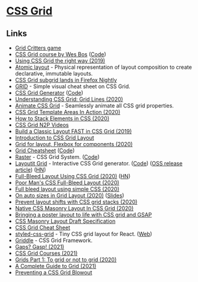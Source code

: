 # [CSS Grid](https://developer.mozilla.org/en-US/docs/Web/CSS/CSS_Grid_Layout)

## Links

- [Grid Critters game](https://www.gridcritters.com/)
- [CSS Grid course by Wes Bos](https://cssgrid.io/) ([Code](https://github.com/wesbos/css-grid))
- [Using CSS Grid the right way (2019)](https://vgpena.github.io/using-css-grid-the-right-way/)
- [Atomic layout](https://github.com/kettanaito/atomic-layout) - Physical representation of layout composition to create declarative, immutable layouts.
- [CSS Grid subgrid lands in Firefox Nightly](https://rachelandrew.co.uk/archives/2019/05/23/css-grid-subgrid-lands-in-firefox-nightly/)
- [GRID](http://grid.malven.co/) - Simple visual cheat sheet on CSS Grid.
- [CSS Grid Generator](https://cssgrid-generator.netlify.com/) ([Code](https://github.com/sdras/cssgridgenerator))
- [Understanding CSS Grid: Grid Lines (2020)](https://www.smashingmagazine.com/2020/01/understanding-css-grid-lines/)
- [Animate CSS Grid](https://github.com/aholachek/animate-css-grid) - Seamlessly animate all CSS grid properties.
- [CSS Grid Template Areas In Action (2020)](https://ishadeed.com/article/grid-area/)
- [How to Stack Elements in CSS (2020)](https://css-tricks.com/how-to-stack-elements-in-css/)
- [CSS Grid N2P Videos](https://www.youtube.com/playlist?list=PLBHbfZu_dhOca_FpdUccB2KfjPfW1zklZ)
- [Build a Classic Layout FAST in CSS Grid (2019)](https://www.youtube.com/watch?v=KOvGeFUHAC0)
- [Introduction to CSS Grid Layout](https://mozilladevelopers.github.io/playground/css-grid/)
- [Grid for layout, Flexbox for components (2020)](https://ishadeed.com/article/grid-layout-flexbox-components/)
- [Grid Cheatsheet](https://yoksel.github.io/grid-cheatsheet/) ([Code](https://github.com/yoksel/grid-cheatsheet/))
- [Raster](https://rsms.me/raster/) - CSS Grid System. ([Code](https://github.com/rsms/raster))
- [Layoutit Grid](https://grid.layoutit.com/) - Interactive CSS Grid generator. ([Code](https://github.com/Leniolabs/layoutit-grid)) ([OSS release article](https://medium.com/@patak_js/open-sourcing-layoutit-grid-3a78300bc022)) ([HN](https://news.ycombinator.com/item?id=24818485))
- [Full-Bleed Layout Using CSS Grid (2020)](https://joshwcomeau.com/css/full-bleed/) ([HN](https://news.ycombinator.com/item?id=24688736))
- [Poor Man's CSS Full-Bleed Layout (2020)](https://uglyduck.ca/poor-mans-full-bleed/)
- [Full bleed layout using simple CSS (2020)](https://kilianvalkhof.com/2020/css-html/full-bleed-layout-using-simple-css/)
- [On auto sizes in Grid Layout (2020)](https://www.youtube.com/watch?v=-FJYVwO4-BY) ([Slides](https://talks.hiddedevries.nl/K4gTqg/on-auto-sizes-in-grid-layout))
- [Prevent layout shifts with CSS grid stacks (2020)](https://www.hsablonniere.com/prevent-layout-shifts-with-css-grid-stacks--qcj5jo/)
- [Native CSS Masonry Layout In CSS Grid (2020)](https://www.smashingmagazine.com/native-css-masonry-layout-css-grid/)
- [Bringing a poster layout to life with CSS grid and GSAP](https://richardhaines.dev/bringing-poster-to-life-with-css-grid-and-gsap/)
- [CSS Masonry Layout Draft Specification](https://drafts.csswg.org/css-grid-3/)
- [CSS Grid Cheat Sheet](https://dev.to/joyshaheb/css-grid-cheat-sheet-illustrated-in-2021-1a3)
- [styled-css-grid](https://github.com/azz/styled-css-grid) - Tiny CSS grid layout for React. ([Web](https://styled-css-grid.js.org/))
- [Griddle](https://github.com/daveberning/griddle) - CSS Grid Framework.
- [Gaps? Gasp! (2021)](https://css-tricks.com/gaps-gasp/)
- [CSS Grid Courses (2021)](https://twitter.com/ryanflorence/status/1390777195778363392)
- [Grids Part 1: To grid or not to grid (2020)](https://sarahmhigley.com/writing/grids-part1/)
- [A Complete Guide to Grid (2021)](https://css-tricks.com/snippets/css/complete-guide-grid/)
- [Preventing a CSS Grid Blowout](https://css-tricks.com/preventing-a-grid-blowout/)
